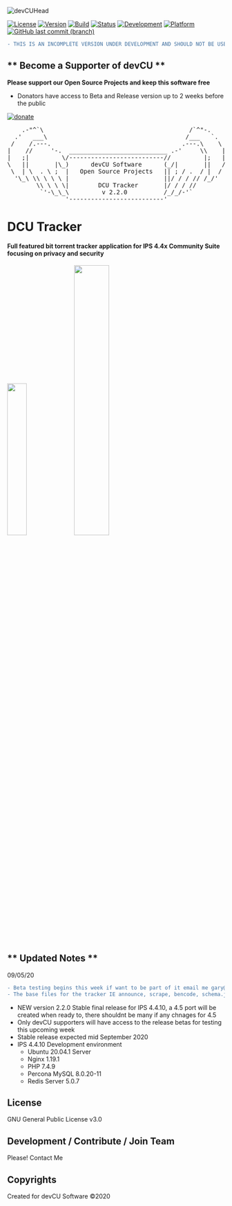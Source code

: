 ![devCUHead](https://www.devcu.com/mediasrc/github-banner.png?V=1.0)

[![License](https://img.shields.io/badge/License-GNUv3-blue.svg)](https://github.com/devCU/IPS-4.4-BitTracker/blob/master/LICENSE) 
[![Version](https://img.shields.io/badge/Version-2.2.0-ff69b4.svg)](https://www.devcu.com/devcu-tracker/)
[![Build](https://img.shields.io/badge/Build-Stable-yellow.svg)](https://www.devcu.com/devcu-tracker/)
[![Status](https://img.shields.io/badge/Status-FINAL-inactive.svg)](https://www.devcu.com/devcu-tracker/)
[![Development](https://img.shields.io/badge/Development-Active-success.svg)](https://www.devcu.com/devcu-tracker/)
[![Platform](https://img.shields.io/badge/Platform-IPS4.4x-blue.svg)](https://www.devcu.com/devcu-tracker/)
[![GitHub last commit (branch)](https://img.shields.io/github/last-commit/GaalexxC/IPS-4.4-BitTracker/master.svg)](https://www.devcu.com/devcu-tracker/)

```diff
- THIS IS AN INCOMPLETE VERSION UNDER DEVELOPMENT AND SHOULD NOT BE USED IN ANY ENVIRONMENT!!!
```

## ** Become a Supporter of devCU **
	
**Please support our Open Source Projects and keep this software free**

- Donators have access to Beta and Release version up to 2 weeks before the public

[![donate](https://www.devcu.com/mediasrc/support_devcu.png?v=1)](https://www.devcu.com/donate/)

    
<pre>
    .-"^`\                                        /`^"-.
  .'   ___\                                      /___   `.
 /    /.---.                                    .---.\    \
|    //     '-.  ___________________________ .-'     \\    |
|   ;|         \/--------------------------//         |;   |
\   ||       |\_)      devCU Software      (_/|       ||   /
 \  | \  . \ ;  |   Open Source Projects   || ; / .  / |  /
  '\_\ \\ \ \ \ |                          ||/ / / // /_/'
        \\ \ \ \|        DCU Tracker       |/ / / //
         `'-\_\_\         v 2.2.0          /_/_/-'`
                '--------------------------'
</pre>


# DCU Tracker

#### Full featured bit torrent tracker application for IPS 4.4x Community Suite focusing on privacy and security

<img src="https://www.devcu.com/mediasrc/userSettings.PNG?V=1.7" width="30%"></img>
<img src="https://www.devcu.com/mediasrc/ACPoverview.PNG?V=1.4" width="40%"></img>

## ** Updated Notes **

09/05/20
```diff
- Beta testing begins this week if want to be part of it email me gary@devcu.com
- The base files for the tracker IE announce, scrape, bencode, schema.json etc. are not available yet in the repo. They are the cornerstone of beta testing and when I am confident they are doing what they are supposed to do they will be added along with the complete list of data directory files for public use.
```
- NEW version 2.2.0 Stable final release for IPS 4.4.10, a 4.5 port will be created when ready to, there shouldnt be many if any chnages for 4.5
- Only devCU supporters will have access to the release betas for testing this upcoming week
- Stable release expected mid September 2020
- IPS 4.4.10 Development environment 
   - Ubuntu 20.04.1 Server
   - Nginx 1.19.1
   - PHP 7.4.9
   - Percona MySQL 8.0.20-11
   - Redis Server 5.0.7


## License

GNU General Public License v3.0

## Development / Contribute / Join Team

Please! Contact Me

## Copyrights

Created for devCU Software ©2020
